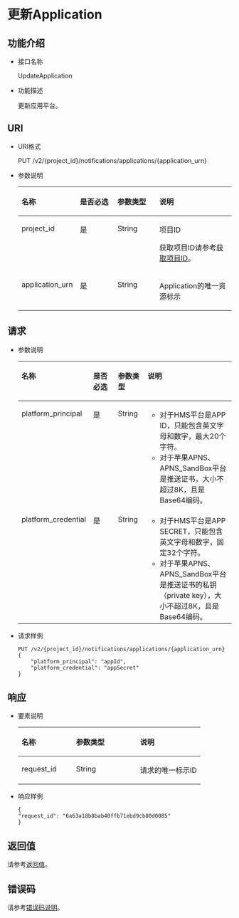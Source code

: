 # 更新Application<a name="ZH-CN_TOPIC_0118712459"></a>

## 功能介绍<a name="zh-cn_topic_0118694336_section16390883"></a>

-   接口名称

    UpdateApplication

-   功能描述

    更新应用平台。


## URI<a name="zh-cn_topic_0118694336_section13300219"></a>

-   URI格式

    PUT /v2/\{project\_id\}/notifications/applications/\{application\_urn\}

-   参数说明

    <a name="zh-cn_topic_0118694336_table23280985"></a>
    <table><thead align="left"><tr id="zh-cn_topic_0118694336_row7234794"><th class="cellrowborder" valign="top" width="20.990000000000002%" id="mcps1.1.5.1.1"><p id="zh-cn_topic_0118694336_p49147423"><a name="zh-cn_topic_0118694336_p49147423"></a><a name="zh-cn_topic_0118694336_p49147423"></a>名称</p>
    </th>
    <th class="cellrowborder" valign="top" width="19.75%" id="mcps1.1.5.1.2"><p id="zh-cn_topic_0118694336_p21518341"><a name="zh-cn_topic_0118694336_p21518341"></a><a name="zh-cn_topic_0118694336_p21518341"></a>是否必选</p>
    </th>
    <th class="cellrowborder" valign="top" width="20.990000000000002%" id="mcps1.1.5.1.3"><p id="zh-cn_topic_0118694336_p65264067"><a name="zh-cn_topic_0118694336_p65264067"></a><a name="zh-cn_topic_0118694336_p65264067"></a>参数类型</p>
    </th>
    <th class="cellrowborder" valign="top" width="38.269999999999996%" id="mcps1.1.5.1.4"><p id="zh-cn_topic_0118694336_p51898114"><a name="zh-cn_topic_0118694336_p51898114"></a><a name="zh-cn_topic_0118694336_p51898114"></a>说明</p>
    </th>
    </tr>
    </thead>
    <tbody><tr id="zh-cn_topic_0118694336_row60264738"><td class="cellrowborder" valign="top" width="20.990000000000002%" headers="mcps1.1.5.1.1 "><p id="zh-cn_topic_0118694336_p49605586"><a name="zh-cn_topic_0118694336_p49605586"></a><a name="zh-cn_topic_0118694336_p49605586"></a>project_id</p>
    </td>
    <td class="cellrowborder" valign="top" width="19.75%" headers="mcps1.1.5.1.2 "><p id="zh-cn_topic_0118694336_p58629539"><a name="zh-cn_topic_0118694336_p58629539"></a><a name="zh-cn_topic_0118694336_p58629539"></a>是</p>
    </td>
    <td class="cellrowborder" valign="top" width="20.990000000000002%" headers="mcps1.1.5.1.3 "><p id="zh-cn_topic_0118694336_p51372220"><a name="zh-cn_topic_0118694336_p51372220"></a><a name="zh-cn_topic_0118694336_p51372220"></a>String</p>
    </td>
    <td class="cellrowborder" valign="top" width="38.269999999999996%" headers="mcps1.1.5.1.4 "><p id="zh-cn_topic_0118694336_p400326"><a name="zh-cn_topic_0118694336_p400326"></a><a name="zh-cn_topic_0118694336_p400326"></a>项目ID</p>
    <p id="zh-cn_topic_0118694336_p3602941"><a name="zh-cn_topic_0118694336_p3602941"></a><a name="zh-cn_topic_0118694336_p3602941"></a>获取项目ID请参考<a href="获取项目ID.md">获取项目ID</a>。</p>
    </td>
    </tr>
    <tr id="zh-cn_topic_0118694336_row16578861"><td class="cellrowborder" valign="top" width="20.990000000000002%" headers="mcps1.1.5.1.1 "><p id="zh-cn_topic_0118694336_p710483"><a name="zh-cn_topic_0118694336_p710483"></a><a name="zh-cn_topic_0118694336_p710483"></a>application_urn</p>
    </td>
    <td class="cellrowborder" valign="top" width="19.75%" headers="mcps1.1.5.1.2 "><p id="zh-cn_topic_0118694336_p57549199"><a name="zh-cn_topic_0118694336_p57549199"></a><a name="zh-cn_topic_0118694336_p57549199"></a>是</p>
    </td>
    <td class="cellrowborder" valign="top" width="20.990000000000002%" headers="mcps1.1.5.1.3 "><p id="zh-cn_topic_0118694336_p30973510"><a name="zh-cn_topic_0118694336_p30973510"></a><a name="zh-cn_topic_0118694336_p30973510"></a>String</p>
    </td>
    <td class="cellrowborder" valign="top" width="38.269999999999996%" headers="mcps1.1.5.1.4 "><p id="zh-cn_topic_0118694336_p25826402"><a name="zh-cn_topic_0118694336_p25826402"></a><a name="zh-cn_topic_0118694336_p25826402"></a>Application的唯一资源标示</p>
    </td>
    </tr>
    </tbody>
    </table>


## 请求<a name="zh-cn_topic_0118694336_section52593113"></a>

-   参数说明

    <a name="zh-cn_topic_0118694336_table37413794"></a>
    <table><thead align="left"><tr id="zh-cn_topic_0118694336_row37253958"><th class="cellrowborder" valign="top" width="24.997500249975%" id="mcps1.1.5.1.1"><p id="zh-cn_topic_0118694336_p64780582"><a name="zh-cn_topic_0118694336_p64780582"></a><a name="zh-cn_topic_0118694336_p64780582"></a>名称</p>
    </th>
    <th class="cellrowborder" valign="top" width="14.708529147085292%" id="mcps1.1.5.1.2"><p id="zh-cn_topic_0118694336_p12735762"><a name="zh-cn_topic_0118694336_p12735762"></a><a name="zh-cn_topic_0118694336_p12735762"></a>是否必选</p>
    </th>
    <th class="cellrowborder" valign="top" width="14.708529147085292%" id="mcps1.1.5.1.3"><p id="zh-cn_topic_0118694336_p24963827"><a name="zh-cn_topic_0118694336_p24963827"></a><a name="zh-cn_topic_0118694336_p24963827"></a>参数类型</p>
    </th>
    <th class="cellrowborder" valign="top" width="45.58544145585442%" id="mcps1.1.5.1.4"><p id="zh-cn_topic_0118694336_p8804145"><a name="zh-cn_topic_0118694336_p8804145"></a><a name="zh-cn_topic_0118694336_p8804145"></a>说明</p>
    </th>
    </tr>
    </thead>
    <tbody><tr id="zh-cn_topic_0118694336_row50376418"><td class="cellrowborder" valign="top" width="24.997500249975%" headers="mcps1.1.5.1.1 "><p id="zh-cn_topic_0118694336_p53958053"><a name="zh-cn_topic_0118694336_p53958053"></a><a name="zh-cn_topic_0118694336_p53958053"></a>platform_principal</p>
    </td>
    <td class="cellrowborder" valign="top" width="14.708529147085292%" headers="mcps1.1.5.1.2 "><p id="zh-cn_topic_0118694336_p8526181"><a name="zh-cn_topic_0118694336_p8526181"></a><a name="zh-cn_topic_0118694336_p8526181"></a>是</p>
    </td>
    <td class="cellrowborder" valign="top" width="14.708529147085292%" headers="mcps1.1.5.1.3 "><p id="zh-cn_topic_0118694336_p19532041"><a name="zh-cn_topic_0118694336_p19532041"></a><a name="zh-cn_topic_0118694336_p19532041"></a>String</p>
    </td>
    <td class="cellrowborder" valign="top" width="45.58544145585442%" headers="mcps1.1.5.1.4 "><a name="ul11518185512190"></a><a name="ul11518185512190"></a><ul id="ul11518185512190"><li>对于HMS平台是APP ID，只能包含英文字母和数字，最大20个字符。</li><li>对于苹果APNS、APNS_SandBox平台是推送证书，大小不超过8K，且是Base64编码。</li></ul>
    </td>
    </tr>
    <tr id="zh-cn_topic_0118694336_row14576408"><td class="cellrowborder" valign="top" width="24.997500249975%" headers="mcps1.1.5.1.1 "><p id="zh-cn_topic_0118694336_p39838439"><a name="zh-cn_topic_0118694336_p39838439"></a><a name="zh-cn_topic_0118694336_p39838439"></a>platform_credential</p>
    </td>
    <td class="cellrowborder" valign="top" width="14.708529147085292%" headers="mcps1.1.5.1.2 "><p id="zh-cn_topic_0118694336_p5688159"><a name="zh-cn_topic_0118694336_p5688159"></a><a name="zh-cn_topic_0118694336_p5688159"></a>是</p>
    </td>
    <td class="cellrowborder" valign="top" width="14.708529147085292%" headers="mcps1.1.5.1.3 "><p id="zh-cn_topic_0118694336_p58087719"><a name="zh-cn_topic_0118694336_p58087719"></a><a name="zh-cn_topic_0118694336_p58087719"></a>String</p>
    </td>
    <td class="cellrowborder" valign="top" width="45.58544145585442%" headers="mcps1.1.5.1.4 "><a name="ul1026444616231"></a><a name="ul1026444616231"></a><ul id="ul1026444616231"><li>对于HMS平台是APP SECRET，只能包含英文字母和数字，固定32个字符。</li><li>对于苹果APNS、APNS_SandBox平台是推送证书的私钥（private key），大小不超过8K，且是Base64编码。</li></ul>
    </td>
    </tr>
    </tbody>
    </table>

-   请求样例

    ```
    PUT /v2/{project_id}/notifications/applications/{application_urn} 
    {
        "platform_principal": "appId", 
        "platform_credential": "appSecret"
    }
    ```


## 响应<a name="zh-cn_topic_0118694336_section3575973"></a>

-   要素说明

    <a name="zh-cn_topic_0118694336_table22715326"></a>
    <table><thead align="left"><tr id="zh-cn_topic_0118694336_row534076"><th class="cellrowborder" valign="top" width="29.872987298729875%" id="mcps1.1.4.1.1"><p id="zh-cn_topic_0118694336_p43260163"><a name="zh-cn_topic_0118694336_p43260163"></a><a name="zh-cn_topic_0118694336_p43260163"></a>名称</p>
    </th>
    <th class="cellrowborder" valign="top" width="35.063506350635066%" id="mcps1.1.4.1.2"><p id="zh-cn_topic_0118694336_p14412335"><a name="zh-cn_topic_0118694336_p14412335"></a><a name="zh-cn_topic_0118694336_p14412335"></a>参数类型</p>
    </th>
    <th class="cellrowborder" valign="top" width="35.063506350635066%" id="mcps1.1.4.1.3"><p id="zh-cn_topic_0118694336_p26548520"><a name="zh-cn_topic_0118694336_p26548520"></a><a name="zh-cn_topic_0118694336_p26548520"></a>说明</p>
    </th>
    </tr>
    </thead>
    <tbody><tr id="zh-cn_topic_0118694336_row37341343"><td class="cellrowborder" valign="top" width="29.872987298729875%" headers="mcps1.1.4.1.1 "><p id="zh-cn_topic_0118694336_p4749933"><a name="zh-cn_topic_0118694336_p4749933"></a><a name="zh-cn_topic_0118694336_p4749933"></a>request_id</p>
    </td>
    <td class="cellrowborder" valign="top" width="35.063506350635066%" headers="mcps1.1.4.1.2 "><p id="zh-cn_topic_0118694336_p49200296"><a name="zh-cn_topic_0118694336_p49200296"></a><a name="zh-cn_topic_0118694336_p49200296"></a>String</p>
    </td>
    <td class="cellrowborder" valign="top" width="35.063506350635066%" headers="mcps1.1.4.1.3 "><p id="zh-cn_topic_0118694336_p25801015"><a name="zh-cn_topic_0118694336_p25801015"></a><a name="zh-cn_topic_0118694336_p25801015"></a>请求的唯一标示ID</p>
    </td>
    </tr>
    </tbody>
    </table>

-   响应样例

    ```
    {
    "request_id": "6a63a18b8bab40ffb71ebd9cb80d0085"
    }
    ```


## 返回值<a name="section242171292113"></a>

请参考[返回值](返回值.md)。

## 错误码<a name="section73211020122511"></a>

请参考[错误码说明](错误码说明.md)。

